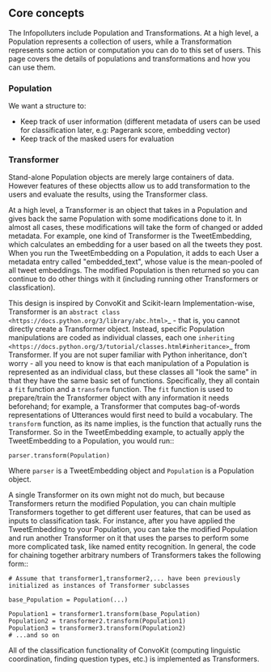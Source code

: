 ## Core concepts 
The Infopolluters include Population and Transformations. At a high level, a Population represents a collection of users, while a Transformation represents some action or computation you can do to this set of users. This page covers the details of populations and transformations and how you can use them.

### Population
We want a structure to:
- Keep track of user information (different metadata of users can be used for classification later, e.g: Pagerank score, embedding vector) 
- Keep track of the masked users for evaluation 

### Transformer 

Stand-alone Population objects are merely large containers of data. However features of these objectts allow us to add transformation to the users and evaluate the results, using the Transformer class. 

At a high level, a Transformer is an object that takes in a Population and gives back the same Population with some modifications done to it. In almost all cases, these modifications will take the form of changed or added metadata. For example, one kind of Transformer is the TweetEmbedding, which calculates an embedding for a user based on all the tweets they post. When you run the TweetEmbedding on a Population, it adds to each User a metadata entry called "embedded_text", whose value is the mean-pooled of all tweet embeddings. The modified Population is then returned so you can continue to do other things with it (including running other Transformers or classfication).

This design is inspired by ConvoKit and Scikit-learn 
Implementation-wise, Transformer is an `abstract class <https://docs.python.org/3/library/abc.html>`_ - that is, you
cannot directly create a Transformer object. Instead, specific Population manipulations are coded as individual classes,
each one `inheriting <https://docs.python.org/3/tutorial/classes.html#inheritance>`_ from Transformer.
If you are not super familiar with Python inheritance, don't worry - all you need to know is that each manipulation of a
Population is represented as an individual class, but these classes all "look the same" in that they have the same basic set
of functions. Specifically, they all contain a ``fit`` function and a ``transform`` function. The ``fit`` function is
used to prepare/train the Transformer object with any information it needs beforehand; for example, a Transformer that
computes bag-of-words representations of Utterances would first need to build a vocabulary. The ``transform`` function,
as its name implies, is the function that actually runs the Transformer. So in the TweetEmbedding example, to actually apply
the TweetEmbedding to a Population, you would run::

    parser.transform(Population)

Where ``parser`` is a TweetEmbedding object and ``Population`` is a Population object.

A single Transformer on its own might not do much, but because Transformers return the modified Population, you can chain
multiple Transformers together to get different user features, that can be used as inputs to classification task. For instance, after you have applied the TweetEmbedding to
your Population, you can take the modified Population and run another Transformer on it that uses the parses to perform some
more complicated task, like named entity recognition. In general, the code for chaining together arbitrary numbers of
Transformers takes the following form::

    # Assume that transformer1,transformer2,... have been previously initialized as instances of Transformer subclasses
    
    base_Population = Population(...)

    Population1 = transformer1.transform(base_Population)
    Population2 = transformer2.transform(Population1)
    Population3 = transformer3.transform(Population2)
    # ...and so on

All of the classification functionality of ConvoKit (computing linguistic coordination, finding question types, etc.) is implemented as Transformers.